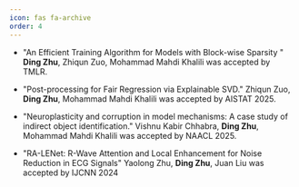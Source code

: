 ```yaml
---
icon: fas fa-archive
order: 4
---
```

- "An Efficient Training Algorithm for Models with Block-wise Sparsity " **Ding Zhu**, Zhiqun Zuo, Mohammad Mahdi Khalili was accepted by TMLR.

- "Post-processing for Fair Regression via Explainable SVD." Zhiqun Zuo, **Ding Zhu**, Mohammad Mahdi Khalili was accepted by AISTAT 2025.

- "Neuroplasticity and corruption in model mechanisms: A case study of indirect object identification." Vishnu Kabir Chhabra, **Ding Zhu**, Mohammad Mahdi Khalili was accepted by NAACL 2025.

- "RA-LENet: R-Wave Attention and Local Enhancement for Noise Reduction in ECG Signals" Yaolong Zhu, **Ding Zhu**, Juan Liu was accepted by IJCNN 2024

<!-- - "ECG Signal Denoising Using Multi-scale Patch Embedding and Transformers" is accepted in the ICML 2024 Next Generation of Sequence Modeling Architectures Workshop. -->

